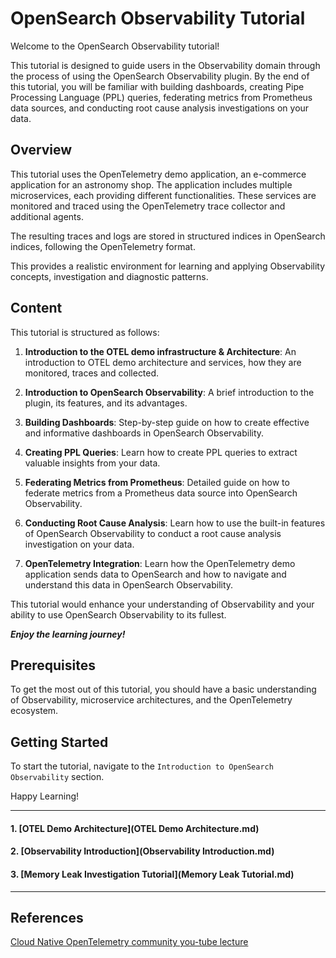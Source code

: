 # OpenSearch Observability Tutorial

Welcome to the OpenSearch Observability tutorial! 

This tutorial is designed to guide users in the Observability domain through the process of using the OpenSearch Observability plugin. By the end of this tutorial, you will be familiar with building dashboards, creating Pipe Processing Language (PPL) queries, federating metrics from Prometheus data sources, and conducting root cause analysis investigations on your data.

## Overview

This tutorial uses the OpenTelemetry demo application, an e-commerce application for an astronomy shop. The application includes multiple microservices, each providing different functionalities. These services are monitored and traced using the OpenTelemetry trace collector and additional agents.

The resulting traces and logs are stored in structured indices in OpenSearch indices, following the OpenTelemetry format. 

This provides a realistic environment for learning and applying Observability concepts, investigation and diagnostic patterns.

## Content

This tutorial is structured as follows:

1. **Introduction to the OTEL demo infrastructure & Architecture**: An introduction to OTEL demo architecture and services, how they are monitored, traces and collected.

2. **Introduction to OpenSearch Observability**: A brief introduction to the plugin, its features, and its advantages.

3. **Building Dashboards**: Step-by-step guide on how to create effective and informative dashboards in OpenSearch Observability.

4. **Creating PPL Queries**: Learn how to create PPL queries to extract valuable insights from your data.

5. **Federating Metrics from Prometheus**: Detailed guide on how to federate metrics from a Prometheus data source into OpenSearch Observability.

6. **Conducting Root Cause Analysis**: Learn how to use the built-in features of OpenSearch Observability to conduct a root cause analysis investigation on your data.

7. **OpenTelemetry Integration**: Learn how the OpenTelemetry demo application sends data to OpenSearch and how to navigate and understand this data in OpenSearch Observability.

This tutorial would enhance your understanding of Observability and your ability to use OpenSearch Observability to its fullest.

**_Enjoy the learning journey!_**

## Prerequisites

To get the most out of this tutorial, you should have a basic understanding of Observability, microservice architectures, and the OpenTelemetry ecosystem.

## Getting Started

To start the tutorial, navigate to the `Introduction to OpenSearch Observability` section.

Happy Learning!

---

#### 1. [OTEL Demo Architecture](OTEL Demo Architecture.md) 

#### 2. [Observability Introduction](Observability Introduction.md) 

#### 3. [Memory Leak Investigation Tutorial](Memory Leak Tutorial.md) 


---
## References

[Cloud Native OpenTelemetry community you-tube lecture](https://www.youtube.com/watch?v=kD0EAjly9jc)